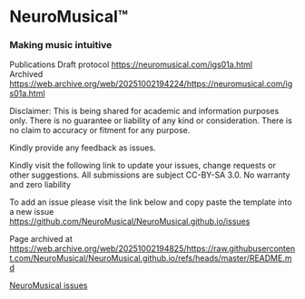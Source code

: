 # NeuroMusical™ 
### Making music intuitive

Publications
Draft protocol https://neuromusical.com/igs01a.html<br>
Archived https://web.archive.org/web/20251002194224/https://neuromusical.com/igs01a.html


Disclaimer: This is being shared for academic and information purposes only. There is no guarantee or liability of any kind or consideration. There is no claim to accuracy or fitment for any purpose.

Kindly provide any feedback as issues.

Kindly visit the following link to update your issues, change requests or other suggestions. All submissions are subject CC-BY-SA 3.0. No warranty and zero liability

To add an issue please visit the link below and copy paste the template into a new issue
https://github.com/NeuroMusical/NeuroMusical.github.io/issues

Page archived at https://web.archive.org/web/20251002194825/https://raw.githubusercontent.com/NeuroMusical/NeuroMusical.github.io/refs/heads/master/README.md

[NeuroMusical issues](https://github.com/NeuroMusical/NeuroMusical.github.io/issues)

